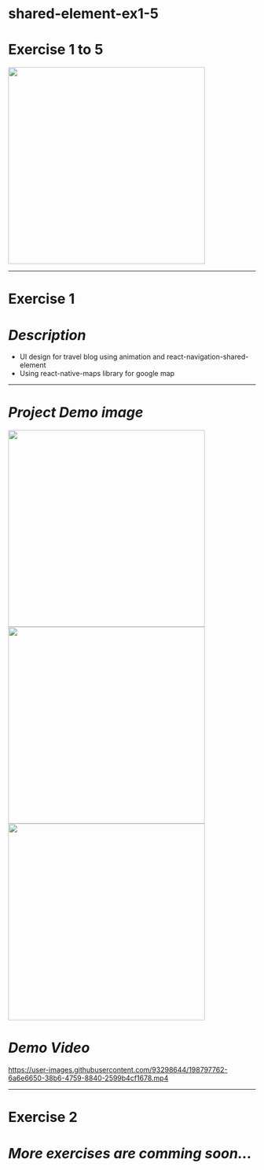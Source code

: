 # shared-element-ex1-5

# **Exercise 1 to 5**

<img src="https://firebasestorage.googleapis.com/v0/b/fir-lab-cd9ee.appspot.com/o/sample_project%2FScreenshot_1683290830.png?alt=media&token=7ee30c11-2824-4f91-8800-e4153e2b8f15" width="400" height="auto"/>

-----------------------------------------------------

# **Exercise 1**
# *Description*
- UI design for travel blog using animation and react-navigation-shared-element
- Using react-native-maps library for google map

-----------------------------------------------------

# *Project Demo image*

<img src="https://firebasestorage.googleapis.com/v0/b/fir-lab-cd9ee.appspot.com/o/sample_project%2FScreenshot_1683290701.png?alt=media&token=d6320b65-cefa-43d8-afca-5470ae628fca" width="400" height="auto"/>
<img src="https://firebasestorage.googleapis.com/v0/b/testing-40cef.appspot.com/o/test%2FSimulator%20Screen%20Shot%20-%20iPhone%2011%20Pro%20-%202022-10-29%20at%2009.15.14.png?alt=media&token=b2f19922-3dd6-40b7-97b2-950dd18ba19e" width="400" height="auto"/>
<img src="https://firebasestorage.googleapis.com/v0/b/testing-40cef.appspot.com/o/test%2FSimulator%20Screen%20Shot%20-%20iPhone%2011%20Pro%20-%202022-10-29%20at%2009.15.23.png?alt=media&token=dca1c104-7400-4f45-92ab-bb6a39ad3abd" width="400" height="auto"/>

# *Demo Video*

https://user-images.githubusercontent.com/93298644/198797762-6a6e6650-38b6-4759-8840-2599b4cf1678.mp4

-----------------------------------------------------

# **Exercise 2**
# *More exercises are comming soon...*

